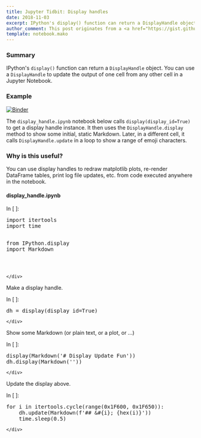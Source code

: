 ```yaml
---
title: Jupyter Tidbit: Display handles
date: 2018-11-03
excerpt: IPython's display() function can return a DisplayHandle object. You can use a DisplayHandle to update the output of one cell from any other cell in a Jupyter Notebook.
author_comment: This post originates from a <a href="https://gist.github.com/parente/5cab90125191d523e76fcb398f30da05">gist</a> that supports comments, forks, and execution in <a href="https://mybinder.org/v2/gist/parente/5cab90125191d523e76fcb398f30da05/master">binder</a>.
template: notebook.mako
---
```


### Summary

IPython's `display()` function can return a `DisplayHandle` object. You can use a `DisplayHandle` to update the output of one cell from any other cell in a Jupyter Notebook.

### Example

[![Binder](https://mybinder.org/badge.svg)](https://mybinder.org/v2/gist/parente/5cab90125191d523e76fcb398f30da05/master?filepath=display_handle.ipynb)

The `display_handle.ipynb` notebook below calls `display(display_id=True)` to get a display handle instance. It then uses the `DisplayHandle.display` method to show some initial, static Markdown. Later, in a different cell, it calls `DisplayHandle.update` in a loop to show a range of emoji characters.

### Why is this useful?

You can use display handles to redraw matplotlib plots, re-render DataFrame tables, print log file updates, etc. from code executed anywhere in the notebook.

<div class="cell border-box-sizing text_cell rendered"><div class="prompt input_prompt">
</div><div class="inner_cell">
<div class="text_cell_render border-box-sizing rendered_html">
<h4 class="embedFilename"><i class="fa fa-file" aria-hidden="true"></i> display_handle.ipynb</h4>
</div>
</div>
</div>
<div class="cell border-box-sizing code_cell rendered">
<div class="input">
<div class="prompt input_prompt">In&nbsp;[&nbsp;]:</div>
<div class="inner_cell">
    <div class="input_area">
<div class=" highlight hl-ipython3"><pre><span></span><span class="kn">import</span> <span class="nn">itertools</span>
<span class="kn">import</span> <span class="nn">time</span>

<span class="kn">from</span> <span class="nn">IPython.display</span> <span class="k">import</span> <span class="n">Markdown</span>

</pre></div>

    </div>

</div>
</div>

</div>
<div class="cell border-box-sizing text_cell rendered"><div class="prompt input_prompt">
</div><div class="inner_cell">
<div class="text_cell_render border-box-sizing rendered_html">
<p>Make a display handle.</p>

</div>
</div>
</div>
<div class="cell border-box-sizing code_cell rendered">
<div class="input">
<div class="prompt input_prompt">In&nbsp;[&nbsp;]:</div>
<div class="inner_cell">
    <div class="input_area">
<div class=" highlight hl-ipython3"><pre><span></span><span class="n">dh</span> <span class="o">=</span> <span class="n">display</span><span class="p">(</span><span class="n">display_id</span><span class="o">=</span><span class="kc">True</span><span class="p">)</span>
</pre></div>

    </div>

</div>
</div>

</div>
<div class="cell border-box-sizing text_cell rendered"><div class="prompt input_prompt">
</div><div class="inner_cell">
<div class="text_cell_render border-box-sizing rendered_html">
<p>Show some Markdown (or plain text, or a plot, or ...)</p>

</div>
</div>
</div>
<div class="cell border-box-sizing code_cell rendered">
<div class="input">
<div class="prompt input_prompt">In&nbsp;[&nbsp;]:</div>
<div class="inner_cell">
    <div class="input_area">
<div class=" highlight hl-ipython3"><pre><span></span><span class="n">display</span><span class="p">(</span><span class="n">Markdown</span><span class="p">(</span><span class="s1">&#39;# Display Update Fun&#39;</span><span class="p">))</span>
<span class="n">dh</span><span class="o">.</span><span class="n">display</span><span class="p">(</span><span class="n">Markdown</span><span class="p">(</span><span class="s1">&#39;&#39;</span><span class="p">))</span>
</pre></div>

    </div>

</div>
</div>

</div>
<div class="cell border-box-sizing text_cell rendered"><div class="prompt input_prompt">
</div><div class="inner_cell">
<div class="text_cell_render border-box-sizing rendered_html">
<p>Update the display above.</p>

</div>
</div>
</div>
<div class="cell border-box-sizing code_cell rendered">
<div class="input">
<div class="prompt input_prompt">In&nbsp;[&nbsp;]:</div>
<div class="inner_cell">
    <div class="input_area">
<div class=" highlight hl-ipython3"><pre><span></span><span class="k">for</span> <span class="n">i</span> <span class="ow">in</span> <span class="n">itertools</span><span class="o">.</span><span class="n">cycle</span><span class="p">(</span><span class="nb">range</span><span class="p">(</span><span class="mh">0x1F600</span><span class="p">,</span> <span class="mh">0x1F650</span><span class="p">)):</span>
    <span class="n">dh</span><span class="o">.</span><span class="n">update</span><span class="p">(</span><span class="n">Markdown</span><span class="p">(</span><span class="n">f</span><span class="s1">&#39;## &amp;#</span><span class="si">{i}</span><span class="s1">; {hex(i)}&#39;</span><span class="p">))</span>
    <span class="n">time</span><span class="o">.</span><span class="n">sleep</span><span class="p">(</span><span class="mf">0.5</span><span class="p">)</span>
</pre></div>

    </div>

</div>
</div>

</div>
